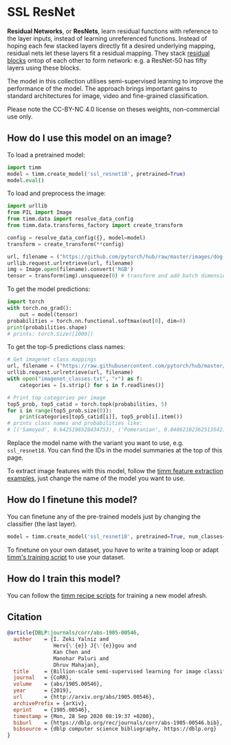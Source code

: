 # SSL ResNet

**Residual Networks**, or **ResNets**, learn residual functions with reference to the layer inputs, instead of learning unreferenced functions. Instead of hoping each few stacked layers directly fit a desired underlying mapping, residual nets let these layers fit a residual mapping. They stack [residual blocks](https://paperswithcode.com/method/residual-block) ontop of each other to form network: e.g. a ResNet-50 has fifty layers using these blocks. 

The model in this collection utilises semi-supervised learning to improve the performance of the model. The approach brings important gains to standard architectures for image, video and fine-grained classification. 

Please note the CC-BY-NC 4.0 license on theses weights, non-commercial use only.

## How do I use this model on an image?
To load a pretrained model:

```python
import timm
model = timm.create_model('ssl_resnet18', pretrained=True)
model.eval()
```

To load and preprocess the image:
```python 
import urllib
from PIL import Image
from timm.data import resolve_data_config
from timm.data.transforms_factory import create_transform

config = resolve_data_config({}, model=model)
transform = create_transform(**config)

url, filename = ("https://github.com/pytorch/hub/raw/master/images/dog.jpg", "dog.jpg")
urllib.request.urlretrieve(url, filename)
img = Image.open(filename).convert('RGB')
tensor = transform(img).unsqueeze(0) # transform and add batch dimension
```

To get the model predictions:
```python
import torch
with torch.no_grad():
    out = model(tensor)
probabilities = torch.nn.functional.softmax(out[0], dim=0)
print(probabilities.shape)
# prints: torch.Size([1000])
```

To get the top-5 predictions class names:
```python
# Get imagenet class mappings
url, filename = ("https://raw.githubusercontent.com/pytorch/hub/master/imagenet_classes.txt", "imagenet_classes.txt")
urllib.request.urlretrieve(url, filename) 
with open("imagenet_classes.txt", "r") as f:
    categories = [s.strip() for s in f.readlines()]

# Print top categories per image
top5_prob, top5_catid = torch.topk(probabilities, 5)
for i in range(top5_prob.size(0)):
    print(categories[top5_catid[i]], top5_prob[i].item())
# prints class names and probabilities like:
# [('Samoyed', 0.6425196528434753), ('Pomeranian', 0.04062102362513542), ('keeshond', 0.03186424449086189), ('white wolf', 0.01739676296710968), ('Eskimo dog', 0.011717947199940681)]
```

Replace the model name with the variant you want to use, e.g. `ssl_resnet18`. You can find the IDs in the model summaries at the top of this page.

To extract image features with this model, follow the [timm feature extraction examples](https://rwightman.github.io/pytorch-image-models/feature_extraction/), just change the name of the model you want to use.

## How do I finetune this model?
You can finetune any of the pre-trained models just by changing the classifier (the last layer).
```python
model = timm.create_model('ssl_resnet18', pretrained=True, num_classes=NUM_FINETUNE_CLASSES)
```
To finetune on your own dataset, you have to write a training loop or adapt [timm's training
script](https://github.com/rwightman/pytorch-image-models/blob/master/train.py) to use your dataset.

## How do I train this model?

You can follow the [timm recipe scripts](https://rwightman.github.io/pytorch-image-models/scripts/) for training a new model afresh.

## Citation

```BibTeX
@article{DBLP:journals/corr/abs-1905-00546,
  author    = {I. Zeki Yalniz and
               Herv{\'{e}} J{\'{e}}gou and
               Kan Chen and
               Manohar Paluri and
               Dhruv Mahajan},
  title     = {Billion-scale semi-supervised learning for image classification},
  journal   = {CoRR},
  volume    = {abs/1905.00546},
  year      = {2019},
  url       = {http://arxiv.org/abs/1905.00546},
  archivePrefix = {arXiv},
  eprint    = {1905.00546},
  timestamp = {Mon, 28 Sep 2020 08:19:37 +0200},
  biburl    = {https://dblp.org/rec/journals/corr/abs-1905-00546.bib},
  bibsource = {dblp computer science bibliography, https://dblp.org}
}
```

<!--
Type: model-index
Collections:
- Name: SSL ResNet
  Paper:
    Title: Billion-scale semi-supervised learning for image classification
    URL: https://paperswithcode.com/paper/billion-scale-semi-supervised-learning-for
Models:
- Name: ssl_resnet18
  In Collection: SSL ResNet
  Metadata:
    FLOPs: 2337073152
    Parameters: 11690000
    File Size: 46811375
    Architecture:
    - 1x1 Convolution
    - Batch Normalization
    - Bottleneck Residual Block
    - Convolution
    - Global Average Pooling
    - Max Pooling
    - ReLU
    - Residual Block
    - Residual Connection
    - Softmax
    Tasks:
    - Image Classification
    Training Techniques:
    - SGD with Momentum
    - Weight Decay
    Training Data:
    - ImageNet
    - YFCC-100M
    Training Resources: 64x GPUs
    ID: ssl_resnet18
    LR: 0.0015
    Epochs: 30
    Layers: 18
    Crop Pct: '0.875'
    Batch Size: 1536
    Image Size: '224'
    Weight Decay: 0.0001
    Interpolation: bilinear
  Code: https://github.com/rwightman/pytorch-image-models/blob/9a25fdf3ad0414b4d66da443fe60ae0aa14edc84/timm/models/resnet.py#L894
  Weights: https://dl.fbaipublicfiles.com/semiweaksupervision/model_files/semi_supervised_resnet18-d92f0530.pth
  Results:
  - Task: Image Classification
    Dataset: ImageNet
    Metrics:
      Top 1 Accuracy: 72.62%
      Top 5 Accuracy: 91.42%
- Name: ssl_resnet50
  In Collection: SSL ResNet
  Metadata:
    FLOPs: 5282531328
    Parameters: 25560000
    File Size: 102480594
    Architecture:
    - 1x1 Convolution
    - Batch Normalization
    - Bottleneck Residual Block
    - Convolution
    - Global Average Pooling
    - Max Pooling
    - ReLU
    - Residual Block
    - Residual Connection
    - Softmax
    Tasks:
    - Image Classification
    Training Techniques:
    - SGD with Momentum
    - Weight Decay
    Training Data:
    - ImageNet
    - YFCC-100M
    Training Resources: 64x GPUs
    ID: ssl_resnet50
    LR: 0.0015
    Epochs: 30
    Layers: 50
    Crop Pct: '0.875'
    Batch Size: 1536
    Image Size: '224'
    Weight Decay: 0.0001
    Interpolation: bilinear
  Code: https://github.com/rwightman/pytorch-image-models/blob/9a25fdf3ad0414b4d66da443fe60ae0aa14edc84/timm/models/resnet.py#L904
  Weights: https://dl.fbaipublicfiles.com/semiweaksupervision/model_files/semi_supervised_resnet50-08389792.pth
  Results:
  - Task: Image Classification
    Dataset: ImageNet
    Metrics:
      Top 1 Accuracy: 79.24%
      Top 5 Accuracy: 94.83%
-->